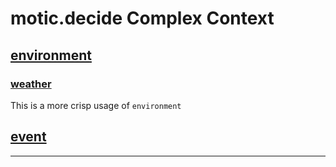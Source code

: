 # motic.decide Complex Context

## [environment](./environment/environment.md)

### [weather](./weather/weather.md)

This is a more crisp usage of `environment`

## [event](./event/event.md)

---